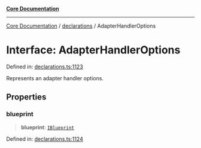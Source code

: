 [**Core Documentation**](../../README.md)

***

[Core Documentation](../../README.md) / [declarations](../README.md) / AdapterHandlerOptions

# Interface: AdapterHandlerOptions

Defined in: [declarations.ts:1123](https://github.com/stonemjs/core/blob/65c9e07f9d264b07f6e4091fcc29046b5ca8ea45/src/declarations.ts#L1123)

Represents an adapter handler options.

## Properties

### blueprint

> **blueprint**: [`IBlueprint`](../type-aliases/IBlueprint.md)

Defined in: [declarations.ts:1124](https://github.com/stonemjs/core/blob/65c9e07f9d264b07f6e4091fcc29046b5ca8ea45/src/declarations.ts#L1124)
